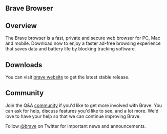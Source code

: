 ## Brave Browser

## Overview
The Brave browser is a fast, private and secure web browser for PC, Mac and mobile. Download now to enjoy a faster ad-free browsing experience that saves data and battery life by blocking tracking software.

## Downloads
You can visit [brave website](https://brave.com/download) to get the latest stable release.

## Community
Join the Q&A [community](https://community.brave.com/) if you'd like to get more involved with Brave. You can ask for help, discuss features you'd like to see, and a lot more. We'd love to have your help so that we can continue improving Brave.

Follow [@brave](https://twitter.com/brave) on Twitter for important news and announcements.
